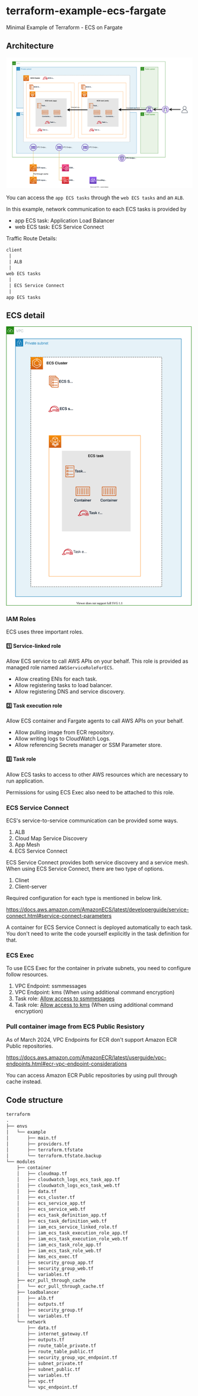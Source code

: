 # terraform-example-ecs-fargate
Minimal Example of Terraform - ECS on Fargate

## Architecture
![Architecture](./docs/architecture.drawio.svg)

You can access the `app ECS tasks` through the `web ECS tasks` and an `ALB`.

In this example, network communication to each ECS tasks is provided by

- app ECS task: Application Load Balancer
- web ECS task: ECS Service Connect

Traffic Route Details:

```
client
 |
 | ALB
 |
web ECS tasks
 |
 | ECS Service Connect
 |
app ECS tasks
```

## ECS detail
![ECS description](./docs/ecs_detail.drawio.svg)

### IAM Roles
ECS uses three important roles.

#### 1️⃣ Service-linked role
Allow ECS service to call AWS APIs on your behalf.
This role is provided as managed role named `AWSServiceRoleForECS`.

- Allow creating ENIs for each task.
- Allow registering tasks to load balancer.
- Allow registering DNS and service discovery.

#### 2️⃣ Task execution role
Allow ECS container and Fargate agents to call AWS APIs on your behalf.

- Allow pulling image from ECR repository.
- Allow writing logs to CloudWatch Logs.
- Allow referencing Secrets manager or SSM Parameter store.

#### 3️⃣ Task role
Allow ECS tasks to access to other AWS resources which are necessary to run application.

Permissions for using ECS Exec also need to be attached to this role.

### ECS Service Connect
ECS's service-to-service communication can be provided some ways.

1. ALB
2. Cloud Map Service Discovery
3. App Mesh
4. ECS Service Connect

ECS Service Connect provides both service discovery and a service mesh.
When using ECS Service Connect, there are two type of options.

1. Clinet
2. Client-server

Required configuration for each type is mentioned in below link.

https://docs.aws.amazon.com/AmazonECS/latest/developerguide/service-connect.html#service-connect-parameters

A container for ECS Service Connect is deployed automatically to each task.
You don't need to write the code yourself explicitly in the task definition for that.

### ECS Exec
To use ECS Exec for the container in private subnets, you need to configure follow resources.

1. VPC Endpoint: ssmmessages
2. VPC Endpoint: kms (When using additional command encryption)
3. Task role: [Allow access to ssmmessages](https://docs.aws.amazon.com/AmazonECS/latest/developerguide/task-iam-roles.html#ecs-exec-required-iam-permissions)
4. Task role: [Allow access to kms](https://docs.aws.amazon.com/AmazonECS/latest/developerguide/ecs-exec.html#ecs-exec-logging) (When using additional command encryption)

### Pull container image from ECS Public Resistory
As of March 2024, VPC Endpoints for ECR don't support Amazon ECR Public repositories.

https://docs.aws.amazon.com/AmazonECR/latest/userguide/vpc-endpoints.html#ecr-vpc-endpoint-considerations

You can access Amazon ECR Public repositories by using pull through cache instead.

## Code structure
```
terraform
.
├── envs
│   └── example
│       ├── main.tf
│       ├── providers.tf
│       ├── terraform.tfstate
│       └── terraform.tfstate.backup
└── modules
    ├── container
    │   ├── cloudmap.tf
    │   ├── cloudwatch_logs_ecs_task_app.tf
    │   ├── cloudwatch_logs_ecs_task_web.tf
    │   ├── data.tf
    │   ├── ecs_cluster.tf
    │   ├── ecs_service_app.tf
    │   ├── ecs_service_web.tf
    │   ├── ecs_task_definition_app.tf
    │   ├── ecs_task_definition_web.tf
    │   ├── iam_ecs_service_linked_role.tf
    │   ├── iam_ecs_task_execution_role_app.tf
    │   ├── iam_ecs_task_execution_role_web.tf
    │   ├── iam_ecs_task_role_app.tf
    │   ├── iam_ecs_task_role_web.tf
    │   ├── kms_ecs_exec.tf
    │   ├── security_group_app.tf
    │   ├── security_group_web.tf
    │   └── variables.tf
    ├── ecr_pull_through_cache
    │   └── ecr_pull_through_cache.tf
    ├── loadbalancer
    │   ├── alb.tf
    │   ├── outputs.tf
    │   ├── security_group.tf
    │   └── variables.tf
    └── network
        ├── data.tf
        ├── internet_gateway.tf
        ├── outputs.tf
        ├── route_table_private.tf
        ├── route_table_public.tf
        ├── security_group_vpc_endpoint.tf
        ├── subnet_private.tf
        ├── subnet_public.tf
        ├── variables.tf
        ├── vpc.tf
        └── vpc_endpoint.tf
```
